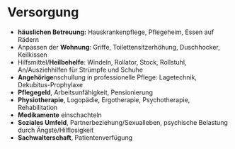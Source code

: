 # Versorgung

- **häuslichen Betreuung:** Hauskrankenpflege, Pflegeheim, Essen aufRädern- Anpassen der **Wohnung**: Griffe, Toilettensitzerhöhung, Duschhocker, Keilkissen- Hilfsmittel/**Heilbehelfe**: Windeln, Rollator, Stock, Rollstuhl, An/Ausziehhilfen für Strümpfe und Schuhe- **Angehörige**nschullung in professionelle Pflege: Lagetechnik, Dekubitus-Prophylaxe- **Pflegegeld**, Arbeitsunfähigkeit, Pensionierung- **Physiotherapie**, Logopädie, Ergotherapie, Psychotherapie, Rehabilitation- **Medikamente** einschachteln- **Soziales Umfeld**, Partnerbeziehung/Sexualleben, psychische Belastung durch Ängste/Hilflosigkeit - **Sachwalterschaft**, Patientenverfügung